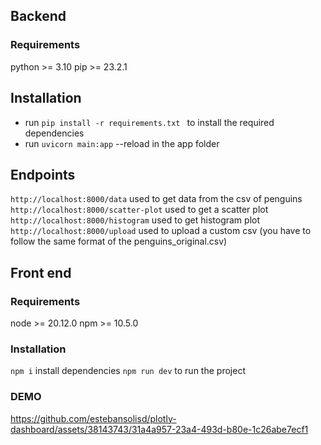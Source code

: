 
## Backend

### Requirements
python >= 3.10 
pip >= 23.2.1

## Installation
- run `pip install -r requirements.txt ` to install the required dependencies
- run `uvicorn main:app` --reload in the app folder

## Endpoints
`http://localhost:8000/data` used to get data from the csv of penguins
`http://localhost:8000/scatter-plot` used to get a scatter plot
`http://localhost:8000/histogram` used to get histogram plot
`http://localhost:8000/upload` used to upload a custom csv (you have to follow the same format of the penguins_original.csv)


## Front end

### Requirements
node >= 20.12.0
npm >= 10.5.0

### Installation 
`npm i` install dependencies
`npm run dev` to run the project


### DEMO


https://github.com/estebansolisd/plotly-dashboard/assets/38143743/31a4a957-23a4-493d-b80e-1c26abe7ecf1


